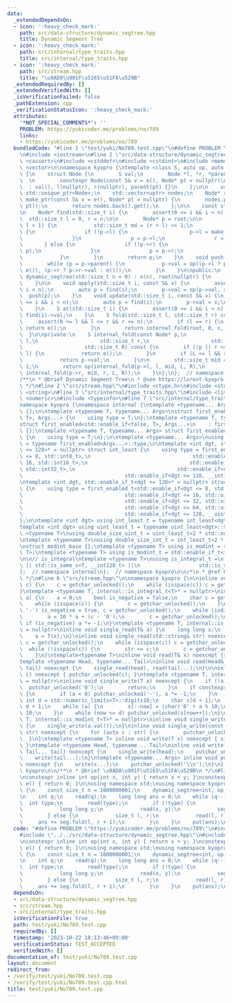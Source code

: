```yaml
---
data:
  _extendedDependsOn:
  - icon: ':heavy_check_mark:'
    path: src/data-structure/dynamic_segtree.hpp
    title: Dynamic Segment Tree
  - icon: ':heavy_check_mark:'
    path: src/internal/type_traits.hpp
    title: src/internal/type_traits.hpp
  - icon: ':heavy_check_mark:'
    path: src/stream.hpp
    title: "\u9AD8\u901F\u5165\u51FA\u529B"
  _extendedRequiredBy: []
  _extendedVerifiedWith: []
  _isVerificationFailed: false
  _pathExtension: cpp
  _verificationStatusIcon: ':heavy_check_mark:'
  attributes:
    '*NOT_SPECIAL_COMMENTS*': ''
    PROBLEM: https://yukicoder.me/problems/no/789
    links:
    - https://yukicoder.me/problems/no/789
  bundledCode: "#line 1 \"test/yuki/No789.test.cpp\"\n#define PROBLEM \"https://yukicoder.me/problems/no/789\"\
    \n#include <iostream>\n#line 2 \"src/data-structure/dynamic_segtree.hpp\"\n#include\
    \ <cassert>\n#include <cstddef>\n#include <cstdint>\n#include <memory>\n#include\
    \ <vector>\n\nnamespace kyopro {\ntemplate <class S, auto op, auto e> class dynamic_segtree\
    \ {\n    struct Node {\n        S val;\n        Node *l, *r, *parent;\n      \
    \  \n        constexpr Node(const S& v = e(), Node* pt = nullptr)\n          \
    \  : val(), l(nullptr), r(nullptr), parent(pt) {}\n    };\n\n    using uptr =\
    \ std::unique_ptr<Node>;\n    std::vector<uptr> nodes;\n    Node* root;\n    Node*\
    \ make_ptr(const S& v = e(), Node* pt = nullptr) {\n        nodes.push_back(std::make_unique<Node>(v,\
    \ pt));\n        return nodes.back().get();\n    };\n\n    const std::size_t n;\n\
    \n    Node* find(std::size_t i) {\n        assert(0 <= i && i < n);\n\n      \
    \  std::size_t l = 0, r = n;\n\n        Node* p = root;\n\n        while (r -\
    \ l > 1) {\n            std::size_t md = (r + l) >> 1;\n            if (i < md)\
    \ {\n                if (!p->l) {\n                    p->l = make_ptr(e(), p);\n\
    \                }\n                p = p->l;\n                r = md;\n     \
    \       } else {\n                if (!p->r) {\n                    p->r = make_ptr(e(),\
    \ p);\n                }\n                p = p->r;\n                l = md;\n\
    \            }\n        }\n        return p;\n    }\n    void push(Node* p) {\n\
    \        while (p = p->parent) {\n            p->val = op((p->l ? p->l->val :\
    \ e()), (p->r ? p->r->val : e()));\n        }\n    }\n\npublic:\n    explicit\
    \ dynamic_segtree(std::size_t n = 0) : n(n), root(nullptr) {\n        root = make_ptr();\n\
    \    }\n\n    void apply(std::size_t i, const S& x) {\n        assert(0 <= i &&\
    \ i < n);\n        auto p = find(i);\n        p->val = op(p->val, x);\n      \
    \  push(p);\n    }\n    void update(std::size_t i, const S& x) {\n        assert(0\
    \ <= i && i < n);\n        auto p = find(i);\n        p->val = x;\n        push(p);\n\
    \    }\n    S at(std::size_t i) {\n        assert(0 <= i && i < n);\n        return\
    \ find(i)->val;\n    }\n    S fold(std::size_t l, std::size_t r) const {\n   \
    \     assert(0 <= l && l <= r && r <= n);\n        if (l == r) {\n           \
    \ return e();\n        }\n        return internal_fold(root, 0, n, l, r);\n  \
    \  }\n\nprivate:\n    S internal_fold(const Node* p,\n                    std::size_t\
    \ l,\n                    std::size_t r,\n                    std::size_t L,\n\
    \                    std::size_t R) const {\n        if (!p || r <= L || R <=\
    \ l) {\n            return e();\n        }\n        if (L <= l && r <= R) {\n\
    \            return p->val;\n        }\n\n        std::size_t mid = (l + r) >>\
    \ 1;\n        return op(internal_fold(p->l, l, mid, L, R),\n                 \
    \ internal_fold(p->r, mid, r, L, R));\n    }\n};\n};  // namespace kyopro\n\n\
    /**\n * @brief Dynamic Segment Tree\n * @see https://lorent-kyopro.hatenablog.com/entry/2021/03/12/025644\n\
    \ */\n#line 2 \"src/stream.hpp\"\n#include <ctype.h>\n#include <stdio.h>\n#include\
    \ <string>\n#line 3 \"src/internal/type_traits.hpp\"\n#include <limits>\n#include\
    \ <numeric>\n#include <typeinfo>\n#line 7 \"src/internal/type_traits.hpp\"\n\n\
    namespace kyopro {\nnamespace internal {\ntemplate <typename... Args> struct first_enabled\
    \ {};\n\ntemplate <typename T, typename... Args>\nstruct first_enabled<std::enable_if<true,\
    \ T>, Args...> {\n    using type = T;\n};\ntemplate <typename T, typename... Args>\n\
    struct first_enabled<std::enable_if<false, T>, Args...>\n    : first_enabled<Args...>\
    \ {};\ntemplate <typename T, typename... Args> struct first_enabled<T, Args...>\
    \ {\n    using type = T;\n};\n\ntemplate <typename... Args>\nusing first_enabled_t\
    \ = typename first_enabled<Args...>::type;\n\ntemplate <int dgt, std::enable_if_t<dgt\
    \ <= 128>* = nullptr> struct int_least {\n    using type = first_enabled_t<std::enable_if<dgt\
    \ <= 8, std::int8_t>,\n                                 std::enable_if<dgt <=\
    \ 16, std::int16_t>,\n                                 std::enable_if<dgt <= 32,\
    \ std::int32_t>,\n                                 std::enable_if<dgt <= 64, std::int64_t>,\n\
    \                                 std::enable_if<dgt <= 128, __int128_t>>;\n};\n\
    \ntemplate <int dgt, std::enable_if_t<dgt <= 128>* = nullptr> struct uint_least\
    \ {\n    using type = first_enabled_t<std::enable_if<dgt <= 8, std::uint8_t>,\n\
    \                                 std::enable_if<dgt <= 16, std::uint16_t>,\n\
    \                                 std::enable_if<dgt <= 32, std::uint32_t>,\n\
    \                                 std::enable_if<dgt <= 64, std::uint64_t>,\n\
    \                                 std::enable_if<dgt <= 128, __uint128_t>>;\n\
    };\n\ntemplate <int dgt> using int_least_t = typename int_least<dgt>::type;\n\
    template <int dgt> using uint_least_t = typename uint_least<dgt>::type;\n\ntemplate\
    \ <typename T>\nusing double_size_uint_t = uint_least_t<2 * std::numeric_limits<T>::digits>;\n\
    \ntemplate <typename T>\nusing double_size_int_t = int_least_t<2 * std::numeric_limits<T>::digits>;\n\
    \nstruct modint_base {};\ntemplate <typename T> using is_modint = std::is_base_of<modint_base,\
    \ T>;\ntemplate <typename T> using is_modint_t = std::enable_if_t<is_modint<T>::value>;\n\
    \n\n// is_integral\ntemplate <typename T>\nusing is_integral_t =\n    std::enable_if_t<std::is_integral_v<T>\
    \ || std::is_same_v<T, __int128_t> ||\n                   std::is_same_v<T, __uint128_t>>;\n\
    };  // namespace internal\n};  // namespace kyopro\n\n/*\n * @ref https://qiita.com/kazatsuyu/items/f8c3b304e7f8b35263d8\n\
    \ */\n#line 6 \"src/stream.hpp\"\n\nnamespace kyopro {\n\ninline void single_read(char&\
    \ c) {\n    c = getchar_unlocked();\n    while (isspace(c)) c = getchar_unlocked();\n\
    }\ntemplate <typename T, internal::is_integral_t<T>* = nullptr>\ninline void single_read(T&\
    \ a) {\n    a = 0;\n    bool is_negative = false;\n    char c = getchar_unlocked();\n\
    \    while (isspace(c)) {\n        c = getchar_unlocked();\n    }\n    if (c ==\
    \ '-') is_negative = true, c = getchar_unlocked();\n    while (isdigit(c)) {\n\
    \        a = 10 * a + (c - '0');\n        c = getchar_unlocked();\n    }\n   \
    \ if (is_negative) a *= -1;\n}\ntemplate <typename T, internal::is_modint_t<T>*\
    \ = nullptr>\ninline void single_read(T& a) {\n    long long x;\n    single_read(x);\n\
    \    a = T(x);\n}\ninline void single_read(std::string& str) noexcept {\n    char\
    \ c = getchar_unlocked();\n    while (isspace(c)) c = getchar_unlocked();\n  \
    \  while (!isspace(c)) {\n        str += c;\n        c = getchar_unlocked();\n\
    \    }\n}\ntemplate<typename T>\ninline void read(T& x) noexcept {single_read(x);}\n\
    template <typename Head, typename... Tail>\ninline void read(Head& head, Tail&...\
    \ tail) noexcept {\n    single_read(head), read(tail...);\n}\n\ninline void single_write(char\
    \ c) noexcept { putchar_unlocked(c); }\ntemplate <typename T, internal::is_integral_t<T>*\
    \ = nullptr>\ninline void single_write(T a) noexcept {\n    if (!a) {\n      \
    \  putchar_unlocked('0');\n        return;\n    }\n    if constexpr (std::is_signed_v<T>)\
    \ {\n        if (a < 0) putchar_unlocked('-'), a *= -1;\n    }\n    constexpr\
    \ int d = std::numeric_limits<T>::digits10;\n    char s[d + 1];\n    int now =\
    \ d + 1;\n    while (a) {\n        s[--now] = (char)'0' + a % 10;\n        a /=\
    \ 10;\n    }\n    while (now <= d) putchar_unlocked(s[now++]);\n}\ntemplate <typename\
    \ T, internal::is_modint_t<T>* = nullptr>\ninline void single_write(T a) noexcept\
    \ {\n    single_write(a.val());\n}\ninline void single_write(const std::string&\
    \ str) noexcept {\n    for (auto c : str) {\n        putchar_unlocked(c);\n  \
    \  }\n}\ntemplate <typename T> inline void write(T x) noexcept { single_write(x);\
    \ }\ntemplate <typename Head, typename... Tail>\ninline void write(Head head,\
    \ Tail... tail) noexcept {\n    single_write(head);\n    putchar_unlocked(' ');\n\
    \    write(tail...);\n}\ntemplate <typename... Args> inline void put(Args... x)\
    \ noexcept {\n    write(x...);\n    putchar_unlocked('\\n');\n}\n};  // namespace\
    \ kyopro\n\n/**\n * @brief \u9AD8\u901F\u5165\u51FA\u529B\n */\n#line 5 \"test/yuki/No789.test.cpp\"\
    \nconstexpr inline int op(int x, int y) { return x + y; }\nconstexpr inline int\
    \ e() { return 0; }\n\nusing namespace std;\nusing namespace kyopro;\n\nint main()\
    \ {\n    const size_t n = 1000000001;\n    dynamic_segtree<int, op, e> seg(n);\n\
    \n    int q;\n    read(q);\n    long long ans = 0;\n    while (q--) {\n      \
    \  int type;\n        read(type);\n        if (!type) {\n            size_t x;\n\
    \            long long y;\n            read(x, y);\n            seg.apply(x, y);\n\
    \        } else {\n            size_t l, r;\n            read(l, r);\n       \
    \     ans += seg.fold(l, r + 1);\n        }\n    }\n    put(ans);\n}\n"
  code: "#define PROBLEM \"https://yukicoder.me/problems/no/789\"\n#include <iostream>\n\
    #include \"../../src/data-structure/dynamic_segtree.hpp\"\n#include \"../../src/stream.hpp\"\
    \nconstexpr inline int op(int x, int y) { return x + y; }\nconstexpr inline int\
    \ e() { return 0; }\n\nusing namespace std;\nusing namespace kyopro;\n\nint main()\
    \ {\n    const size_t n = 1000000001;\n    dynamic_segtree<int, op, e> seg(n);\n\
    \n    int q;\n    read(q);\n    long long ans = 0;\n    while (q--) {\n      \
    \  int type;\n        read(type);\n        if (!type) {\n            size_t x;\n\
    \            long long y;\n            read(x, y);\n            seg.apply(x, y);\n\
    \        } else {\n            size_t l, r;\n            read(l, r);\n       \
    \     ans += seg.fold(l, r + 1);\n        }\n    }\n    put(ans);\n}"
  dependsOn:
  - src/data-structure/dynamic_segtree.hpp
  - src/stream.hpp
  - src/internal/type_traits.hpp
  isVerificationFile: true
  path: test/yuki/No789.test.cpp
  requiredBy: []
  timestamp: '2023-10-22 18:13:46+09:00'
  verificationStatus: TEST_ACCEPTED
  verifiedWith: []
documentation_of: test/yuki/No789.test.cpp
layout: document
redirect_from:
- /verify/test/yuki/No789.test.cpp
- /verify/test/yuki/No789.test.cpp.html
title: test/yuki/No789.test.cpp
---
```

